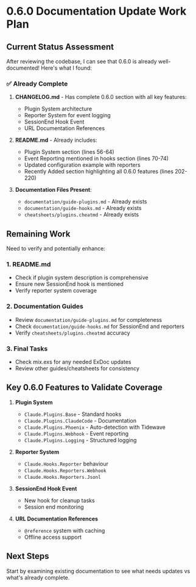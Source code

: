# 0.6.0 Documentation Update Work Plan

## Current Status Assessment

After reviewing the codebase, I can see that 0.6.0 is already well-documented! Here's what I found:

### ✅ Already Complete

1. **CHANGELOG.md** - Has complete 0.6.0 section with all key features:
   - Plugin System architecture 
   - Reporter System for event logging
   - SessionEnd Hook Event
   - URL Documentation References

2. **README.md** - Already includes:
   - Plugin System section (lines 56-64)
   - Event Reporting mentioned in hooks section (lines 70-74) 
   - Updated configuration example with reporters
   - Recently Added section highlighting all 0.6.0 features (lines 202-220)

3. **Documentation Files Present**:
   - `documentation/guide-plugins.md` - Already exists
   - `documentation/guide-hooks.md` - Already exists
   - `cheatsheets/plugins.cheatmd` - Already exists

## Remaining Work

Need to verify and potentially enhance:

### 1. README.md
- Check if plugin system description is comprehensive
- Ensure new SessionEnd hook is mentioned
- Verify reporter system coverage

### 2. Documentation Guides
- Review `documentation/guide-plugins.md` for completeness
- Check `documentation/guide-hooks.md` for SessionEnd and reporters
- Verify `cheatsheets/plugins.cheatmd` accuracy

### 3. Final Tasks
- Check mix.exs for any needed ExDoc updates
- Review other guides/cheatsheets for consistency

## Key 0.6.0 Features to Validate Coverage

1. **Plugin System**
   - `Claude.Plugins.Base` - Standard hooks
   - `Claude.Plugins.ClaudeCode` - Documentation
   - `Claude.Plugins.Phoenix` - Auto-detection with Tidewave
   - `Claude.Plugins.Webhook` - Event reporting
   - `Claude.Plugins.Logging` - Structured logging

2. **Reporter System** 
   - `Claude.Hooks.Reporter` behaviour
   - `Claude.Hooks.Reporters.Webhook` 
   - `Claude.Hooks.Reporters.Jsonl`

3. **SessionEnd Hook Event**
   - New hook for cleanup tasks
   - Session end monitoring

4. **URL Documentation References**
   - `@reference` system with caching
   - Offline access support

## Next Steps

Start by examining existing documentation to see what needs updates vs what's already complete.
